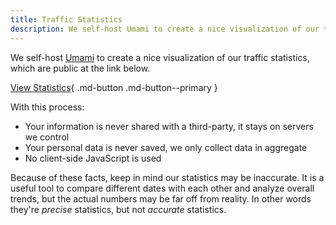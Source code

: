 ```yaml
---
title: Traffic Statistics
description: We self-host Umami to create a nice visualization of our traffic statistics, which are made public here.
---
```

<!-- markdownlint-disable MD051 -->
We self-host [Umami](https://umami.is) to create a nice visualization of our traffic statistics, which are public at the link below.

[View Statistics](https://stats.privacyguides.net/share/nVWjyd2QfgOPBhMF/www.privacyguides.org){ .md-button .md-button--primary }

With this process:

- Your information is never shared with a third-party, it stays on servers we control
- Your personal data is never saved, we only collect data in aggregate
- No client-side JavaScript is used

Because of these facts, keep in mind our statistics may be inaccurate. It is a useful tool to compare different dates with each other and analyze overall trends, but the actual numbers may be far off from reality. In other words they're *precise* statistics, but not *accurate* statistics.
